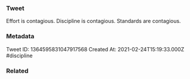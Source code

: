 ### Tweet
Effort is contagious. 
Discipline is contagious.
Standards are contagious.

### Metadata
Tweet ID: 1364595831047917568
Created At: 2021-02-24T15:19:33.000Z
#discipline

### Related

